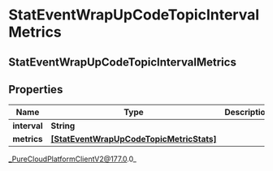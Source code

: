 # StatEventWrapUpCodeTopicIntervalMetrics

## StatEventWrapUpCodeTopicIntervalMetrics

## Properties

|Name | Type | Description | Notes|
|------------ | ------------- | ------------- | -------------|
| **interval** | **String** |  | [optional] |
| **metrics** | [**[StatEventWrapUpCodeTopicMetricStats]**]([StatEventWrapUpCodeTopicMetricStats]) |  | [optional] |



_PureCloudPlatformClientV2@177.0.0_
